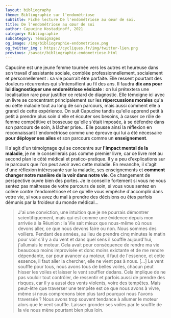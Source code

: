 ```yaml
---
layout: bibliography
theme: Bibliographie sur l'endométriose
subtitle: Fiche lecture De l'endométriose au cœur de soi.
title: De l'endométriose au cœur de soi
author: Capucine Kostadinoff, 2021
category: Bibliographie
subcategory: Témoignages
og_image: /img/bibliographie-endometriose.png
og_twitter_img : https://cycliques.fr/img/twitter-lien.png
previous: /savoir/bibliographie-endometriose.html
---
```

Capucine est une jeune femme tournée vers les autres et heureuse dans son travail d'assistante sociale, comblée professionnellement, socialement et personnellement : sa vie pourrait être parfaite. Elle ressent pourtant des douleurs récurrentes qui s'intensifient au fil des ans. Il faudra **dix ans pour lui diagnostiquer une endométriose vésicale** : on lui prétextera une localisation rare pour justifier ce retard de diagnostic. Elle témoigne ici avec un livre se concentrant principalement sur les **répercussions morales** qu'a eu cette maladie tout au long de son parcours, mais aussi comment elle a grandi de cette expérience. On suit Capucine tandis qu'elle apprend petit à petit à prendre plus soin d'elle et écouter ses besoins, à casser ce rôle de femme compétitive et bosseuse qu'elle s'était imposée, à se défendre dans son parcours de soin, à lâcher prise… Elle pousse ainsi la réflexion en reconnaissant l'endométriose comme une épreuve qui lui a été nécessaire **pour déployer ses ailes** et son parcours comme un **enseignement**.

Il s'agit d'un témoignage qui se concentre sur **l'impact mental de la maladie**, je ne le conseillerais pas comme premier livre, car ce livre met au second plan le côté médical et pratico-pratique. Il y a peu d'explications sur le parcours que l'on peut avoir avec cette maladie. En revanche, il s'agit d'une réflexion intéressante sur la maladie, ses enseignements et **comment changer notre manière de la voir dans notre vie**. Ce changement de perspective ouvre bien des portes. Je le conseille fortement si vous ne vous sentez pas maîtresse de votre parcours de soin, si vous vous sentez en colère contre l'endométriose et ce qu'elle vous empêche d'accomplir dans votre vie, si vous avez du mal à prendre des décisions ou êtes parfois démunis par la froideur du monde médical…

>J'ai une conviction, une intuition que je ne pourrais démontrer scientifiquement, mais qui est comme une évidence depuis mon arrivée à la Réunion : la Vie sait mieux que nous-même où nous devons aller, ce que nous devons faire ou non. Nous sommes des voiliers. Pendant des années, au lieu de prendre cinq minutes le matin pour voir s'il y a du vent et dans quel sens il souffle aujourd'hui, j'allumais le moteur. Cela avait pour conséquence de rendre ma vie beaucoup moins improvisée et donc moins exictante et de me rendre dépendante, car pour avancer au moteur, il faut de l'essence, et cette essence, il faut aller la chercher, elle ne vient pas à nous. […] Le vent souffle pour tous, nous avons tous de belles voiles, chacun peut hisser les voiles et laisser le vent souffler dedans. Cela implique de ne pas vouloir tout contrôler, de ressentir et parfois aussi de prendre des risques, car il y a aussi des vents violents, voire des tempêtes. Mais peut-être que traverser une tempête est ce que nous avons à vivre, même si nous comprenons bien plus tard pourquoi nous l'avons traversée ? Nous avons trop souvent tendance à allumer le moteur alors que le vent souffle. Laisser gronder ses voiles par le souffle de la vie nous mène pourtant bien plus loin.